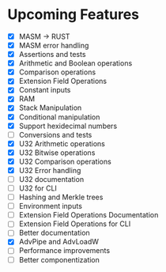 # Upcoming Features

- [x] MASM -> RUST
- [x] MASM error handling
- [x] Assertions and tests
- [x] Arithmetic and Boolean operations
- [x] Comparison operations
- [x] Extension Field Operations
- [x] Constant inputs
- [x] RAM
- [x] Stack Manipulation
- [x] Conditional manipulation
- [x] Support hexidecimal numbers
- [ ] Conversions and tests
- [x] U32 Arithmetic operations
- [x] U32 Bitwise operations
- [x] U32 Comparison operations
- [x] U32 Error handling
- [ ] U32 documentation
- [ ] U32 for CLI
- [ ] Hashing and Merkle trees
- [ ] Environment inputs
- [ ] Extension Field Operations Documentation
- [ ] Extension Field Operations for CLI
- [ ] Better documentation
- [x] AdvPipe and AdvLoadW
- [ ] Performance improvements
- [ ] Better componentization
